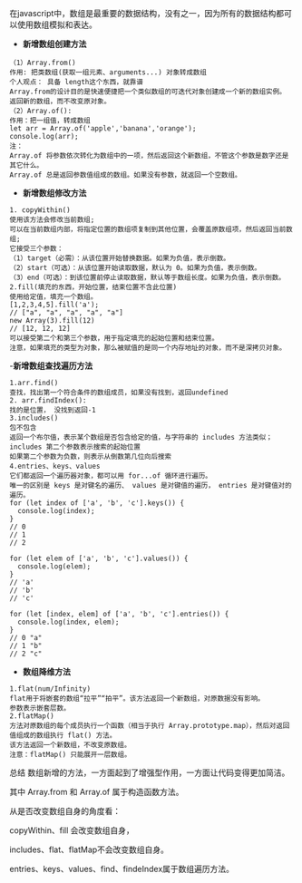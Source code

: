 在javascript中，数组是最重要的数据结构，没有之一，因为所有的数据结构都可以使用数组模拟和表达。
- **新增数组创建方法**
```
（1）Array.from()
作用: 把类数组(获取一组元素、arguments...) 对象转成数组
个人观点： 具备 length这个东西，就靠谱
Array.from的设计目的是快速便捷把一个类似数组的可迭代对象创建成一个新的数组实例。
返回新的数组，而不改变原对象。
（2）Array.of():
作用：把一组值，转成数组
let arr = Array.of('apple','banana','orange');
console.log(arr);
注：
Array.of 将参数依次转化为数组中的一项，然后返回这个新数组，不管这个参数是数字还是其它什么。
Array.of 总是返回参数值组成的数组。如果没有参数，就返回一个空数组。

```
- **新增数组修改方法**
```
1. copyWithin()
使用该方法会修改当前数组;
可以在当前数组内部，将指定位置的数组项复制到其他位置，会覆盖原数组项，然后返回当前数组;
它接受三个参数：
（1）target（必需）：从该位置开始替换数据。如果为负值，表示倒数。
（2）start（可选）：从该位置开始读取数据，默认为 0。如果为负值，表示倒数。
（3）end（可选）：到该位置前停止读取数据，默认等于数组长度。如果为负值，表示倒数。
2.fill(填充的东西，开始位置，结束位置不含此位置)
使用给定值，填充一个数组。
[1,2,3,4,5].fill('a');
// ["a", "a", "a", "a", "a"]
new Array(3).fill(12)
// [12, 12, 12]
可以接受第二个和第三个参数，用于指定填充的起始位置和结束位置。
注意，如果填充的类型为对象，那么被赋值的是同一个内存地址的对象，而不是深拷贝对象。
```
-**新增数组查找遍历方法**
```
1.arr.find()  
查找，找出第一个符合条件的数组成员，如果没有找到，返回undefined
2. arr.findIndex():
找的是位置， 没找到返回-1
3.includes()
包不包含
返回一个布尔值，表示某个数组是否包含给定的值，与字符串的 includes 方法类似；
includes 第二个参数表示搜索的起始位置
如果第二个参数为负数，则表示从倒数第几位向后搜索
4.entries、keys、values
它们都返回一个遍历器对象，都可以用 for...of 循环进行遍历。
唯一的区别是 keys 是对键名的遍历、 values 是对键值的遍历， entries 是对键值对的遍历。
for (let index of ['a', 'b', 'c'].keys()) {
  console.log(index);
}
// 0
// 1
// 2

for (let elem of ['a', 'b', 'c'].values()) {
  console.log(elem);
}
// 'a'
// 'b'
// 'c'

for (let [index, elem] of ['a', 'b', 'c'].entries()) {
  console.log(index, elem);
}
// 0 "a"
// 1 "b"
// 2 "c"
```
- **数组降维方法**
```
1.flat(num/Infinity)
flat用于将嵌套的数组“拉平”“拍平”。该方法返回一个新数组，对原数据没有影响。
参数表示嵌套层数。
2.flatMap()
方法对原数组的每个成员执行一个函数（相当于执行 Array.prototype.map），然后对返回值组成的数组执行 flat() 方法。
该方法返回一个新数组，不改变原数组。
注意：flatMap() 只能展开一层数组。
```

总结
数组新增的方法，一方面起到了增强型作用，一方面让代码变得更加简洁。

其中 Array.from 和 Array.of 属于构造函数方法。

从是否改变数组自身的角度看：

copyWithin、fill 会改变数组自身，

includes、flat、flatMap不会改变数组自身。

entries、keys、values、find、findeIndex属于数组遍历方法。
